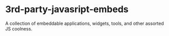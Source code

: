 3rd-party-javasript-embeds
==========================

A collection of embeddable applications, widgets, tools, and other assorted JS coolness.
